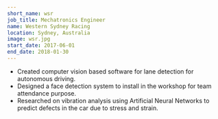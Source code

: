 ```yaml
---
short_name: wsr
job_title: Mechatronics Engineer
name: Western Sydney Racing
location: Sydney, Australia
image: wsr.jpg
start_date: 2017-06-01
end_date: 2018-01-30
---
```


* Created computer vision based software for lane detection for autonomous driving.
* Designed a face detection system to install in the workshop for team attendance purpose.
* Researched on vibration analysis using Artificial Neural Networks to predict defects in the car due to stress and strain.
